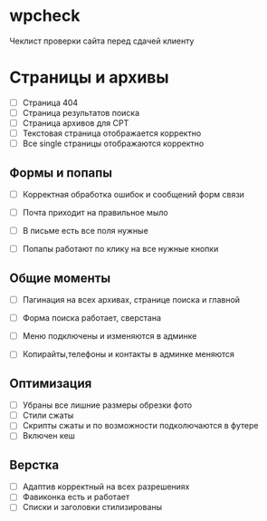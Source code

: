 # wpcheck
Чеклист проверки сайта перед сдачей клиенту


# Страницы и архивы
- [ ] Страница 404
- [ ] Страница результатов поиска
- [ ] Страница архивов для CPT
- [ ] Текстовая страница отображается корректно
- [ ] Все single страницы отображаются корректно

## Формы и попапы
- [ ] Корректная обработка ошибок и сообщений форм связи
- [ ] Почта приходит на правильное мыло
- [ ] В письме есть все поля нужные
- [ ] Попапы работают по клику на все нужные кнопки


## Общие моменты
- [ ] Пагинация на всех архивах, странице поиска и главной
- [ ] Форма поиска работает, сверстана
- [ ] Меню подключены и изменяются в админке
- [ ] Копирайты,телефоны и контакты в админке меняются


## Оптимизация
- [ ] Убраны все лишние размеры обрезки фото
- [ ] Стили сжаты
- [ ] Скрипты сжаты и по возможности подколючаются в футере
- [ ] Включен кеш

## Верстка
- [ ] Адаптив корректный на всех разрешениях
- [ ] Фавиконка есть и работает
- [ ] Списки и заголовки стилизированы
